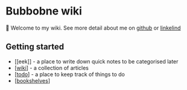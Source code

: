 # Bubbobne wiki

👋 Welcome to my wiki. See more detail about me on [github](https://github.com/bubbobne) or [linkelind](www.linkedin.com/in/daniele-andreis-64690235)

## Getting started

- [[eek]] - a place to write down quick notes to be categorised later
- [[wiki]] - a collection of articles
- [[todo]] - a place to keep track of things to do
- [[bookshelves]]


[//begin]: # "Autogenerated link references for markdown compatibility"
[wiki]: wiki/wiki "Wiki"
[todo]: todo "Todo"
[bookshelves]: bookshelves "Bookshelves"
[//end]: # "Autogenerated link references"
